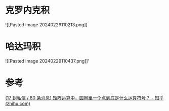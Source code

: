 # 克罗内克积
![[Pasted image 20240229110213.png]]
# 哈达玛积
![[Pasted image 20240229110437.png]]‘
# 参考
[(17 封私信 / 80 条消息) 矩阵运算中，圆圈里一个点到底是什么运算符号？ - 知乎 (zhihu.com)](https://www.zhihu.com/question/376775319)